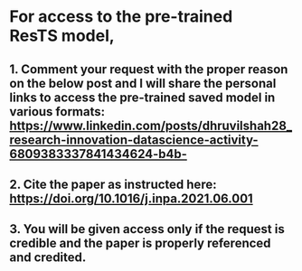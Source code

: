 # For access to the pre-trained ResTS model,
## 1. Comment your request with the proper reason on the below post and I will share the personal links to access the pre-trained saved model in various formats: https://www.linkedin.com/posts/dhruvilshah28_research-innovation-datascience-activity-6809383337841434624-b4b-
## 2. Cite the paper as instructed here: https://doi.org/10.1016/j.inpa.2021.06.001
## 3. You will be given access only if the request is credible and the paper is properly referenced and credited.
